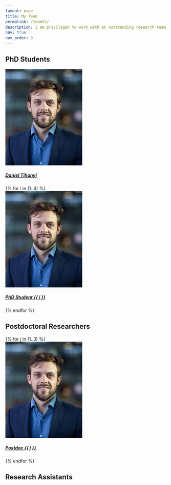 ```yaml
---
layout: page
title: My Team
permalink: /teamV2/
description: I am privileged to work with an outstanding research team! We're rapidly growing in size, with everyone either formally co-advised or integrated through various collaborations.
nav: true
nav_order: 3
---
```


<div class="container">
  <!-- PhD Students -->
  <h2 class="mt-5">PhD Students</h2>
  <div class="row row-cols-1 row-cols-md-3 g-4">
    <div class="col">
      <div class="card h-100 text-center border-0">
        <img src="/assets/img/prof_pic.jpg" class="card-img-top" alt="Daniel Tihanyi" style="object-fit: cover; height: 300px;">
        <div class="card-body">
          <h5 class="card-title"><a href="https://www.kth.se/profile/tihanyi?l=en" target="_blank">Daniel Tihanyi</a></h5>
        </div>
      </div>
    </div>
    {% for i in (1..4) %}
    <div class="col">
      <div class="card h-100 text-center border-0">
        <img src="/assets/img/prof_pic.jpg" class="card-img-top" alt="PhD Student {{ i }}" style="object-fit: cover; height: 300px;">
        <div class="card-body">
          <h5 class="card-title"><a href="#" target="_blank">PhD Student {{ i }}</a></h5>
        </div>
      </div>
    </div>
    {% endfor %}
  </div>

  <!-- Postdocs -->
  <h2 class="mt-5">Postdoctoral Researchers</h2>
  <div class="row row-cols-1 row-cols-md-3 g-4">
    {% for j in (1..3) %}
    <div class="col">
      <div class="card h-100 text-center border-0">
        <img src="/assets/img/prof_pic.jpg" class="card-img-top" alt="Postdoc {{ j }}" style="object-fit: cover; height: 300px;">
        <div class="card-body">
          <h5 class="card-title"><a href="#" target="_blank">Postdoc {{ j }}</a></h5>
        </div>
      </div>
    </div>
    {% endfor %}
  </div>

  <!-- Research Assistants -->
  <h2 class="mt-5">Research Assistants</h2>
  <div class="row row-cols-1 row-cols-md-3 g-4">
    <!-- Add cards here -->
  </div>
</div>

